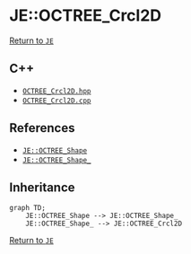 # JE::OCTREE_Crcl2D

[Return to `JE`](/docs/je.md)

## C++

- [`OCTREE_Crcl2D.hpp`](/src/je/OCTREE_Crcl2D.hpp)
- [`OCTREE_Crcl2D.cpp`](/src/je/OCTREE_Crcl2D.cpp)

## References

- [`JE::OCTREE_Shape`](/docs/je/OCTREE_Shape.md)
- [`JE::OCTREE_Shape_`](/docs/je/OCTREE_Shape_.md)

## Inheritance

```mermaid
graph TD;
    JE::OCTREE_Shape --> JE::OCTREE_Shape_
    JE::OCTREE_Shape_ --> JE::OCTREE_Crcl2D
```

[Return to `JE`](/docs/je.md)